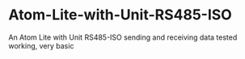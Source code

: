 # Atom-Lite-with-Unit-RS485-ISO
An Atom Lite with Unit RS485-ISO sending and receiving data tested working, very basic
